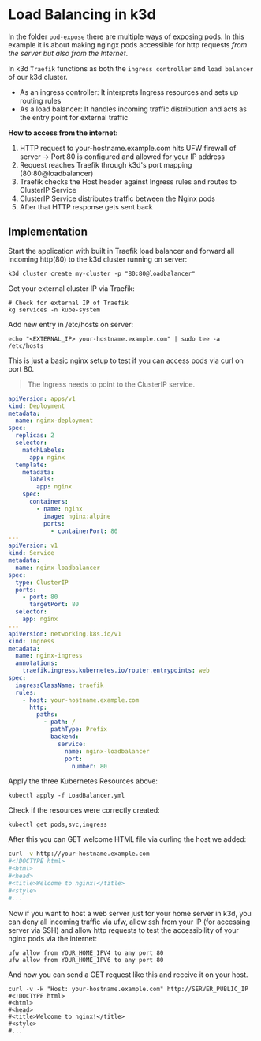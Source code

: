 # Load Balancing in k3d

In the folder `pod-expose` there are multiple ways of exposing pods. 
In this example it is about making ngingx pods accessible for http requests *from the server but also from the Internet*.

In k3d `Traefik` functions as both the `ingress controller` and `load balancer` of our k3d cluster.
- As an ingress controller: It interprets Ingress resources and sets up routing rules
- As a load balancer: It handles incoming traffic distribution and acts as the entry point for external traffic


**How to access from the internet:**

1. HTTP request to your-hostname.example.com hits UFW firewall of server -> Port 80 is configured and allowed for your IP address
2. Request reaches Traefik through k3d's port mapping (80:80@loadbalancer)
3. Traefik checks the Host header against Ingress rules and routes to ClusterIP Service
4. ClusterIP Service distributes traffic between the Nginx pods
5. After that HTTP response gets sent back 

## Implementation

Start the application with built in Traefik load balancer and forward all incoming http(80) to the k3d cluster running on server:
```shell
k3d cluster create my-cluster -p "80:80@loadbalancer" 
```

Get your external cluster IP via Traefik:
```shell
# Check for external IP of Traefik
kg services -n kube-system
```

Add new entry in /etc/hosts on server:
```shell
echo "<EXTERNAL_IP> your-hostname.example.com" | sudo tee -a /etc/hosts
```

This is just a basic nginx setup to test if you can access pods via curl on port 80. 


> The Ingress needs to point to the ClusterIP service.

```yaml
apiVersion: apps/v1
kind: Deployment
metadata:
  name: nginx-deployment
spec:
  replicas: 2
  selector:
    matchLabels:
      app: nginx
  template:
    metadata:
      labels:
        app: nginx
    spec:
      containers:
        - name: nginx
          image: nginx:alpine
          ports:
            - containerPort: 80
---
apiVersion: v1
kind: Service
metadata:
  name: nginx-loadbalancer
spec:
  type: ClusterIP 
  ports:
    - port: 80
      targetPort: 80
  selector:
    app: nginx
---
apiVersion: networking.k8s.io/v1
kind: Ingress
metadata:
  name: nginx-ingress
  annotations:
    traefik.ingress.kubernetes.io/router.entrypoints: web
spec:
  ingressClassName: traefik 
  rules:
    - host: your-hostname.example.com
      http:
        paths:
          - path: /
            pathType: Prefix
            backend:
              service:
                name: nginx-loadbalancer
                port:
                  number: 80
```

Apply the three Kubernetes Resources above:
```shell
kubectl apply -f LoadBalancer.yml
```

Check if the resources were correctly created:
```shell
kubectl get pods,svc,ingress
```

After this you can GET welcome HTML file via curling the host we added:
```sh
curl -v http://your-hostname.example.com
#<!DOCTYPE html>
#<html>
#<head>
#<title>Welcome to nginx!</title>
#<style>
#...
```

Now if you want to host a web server just for your home server in k3d, you can deny all incoming traffic via ufw, allow ssh from your IP (for accessing server via SSH) and allow http requests to test the accessibility of your nginx pods via the internet:

```shell
ufw allow from YOUR_HOME_IPV4 to any port 80
ufw allow from YOUR_HOME_IPV6 to any port 80
```

And now you can send a GET request like this and receive it on your host. 
```shell
curl -v -H "Host: your-hostname.example.com" http://SERVER_PUBLIC_IP
#<!DOCTYPE html>
#<html>
#<head>
#<title>Welcome to nginx!</title>
#<style>
#...
```
